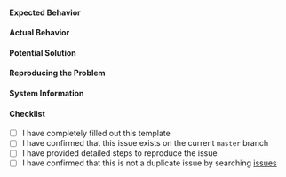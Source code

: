 
#### Expected Behavior
<!--- Describe the behavior you expect to see for your case. -->

#### Actual Behavior
<!--- Describe the actual behavior for your case. -->

#### Potential Solution
<!--- Optional. Describe any potential solutions and/or thoughts as to what may be causing the difference between expected and actual behavior. -->

#### Reproducing the Problem
<!--- Describe how to reproduce the problem. This can be via a failing unit test or a simplified algorithm that reliably demonstrates this issue.  -->

#### System Information
<!--- Include any system specific information, such as OS. -->

#### Checklist
<!--- Confirm that you've provided all the required information -->
- [ ] I have completely filled out this template
- [ ] I have confirmed that this issue exists on the current `master` branch
- [ ] I have provided detailed steps to reproduce the issue
- [ ] I have confirmed that this is not a duplicate issue by searching [issues](https://github.com/QuantConnect/Lean/issues)

<!--- Template inspired by https://github.com/stevemao/github-issue-templates -->
